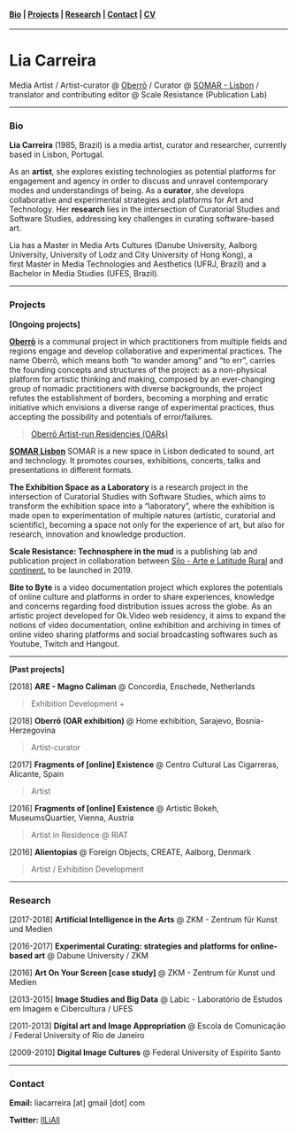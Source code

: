 
#### [Bio](https://liacarreira.github.io/#bio)  | [Projects](https://liacarreira.github.io/#projects) | [Research](https://liacarreira.github.io/#research) | [Contact](https://liacarreira.github.io/#contact) | [CV](https://github.com/liacarreira/liacarreira.github.io/blob/master/cv.md)

___

# Lia Carreira
Media Artist / Artist-curator @ [Oberrō](https://oberro.github.io/) / Curator @ [SOMAR - Lisbon](http://somarlisboa.com/wp/) / translator and contributing editor @ Scale Resistance (Publication Lab) 

___

### Bio 

**Lia Carreira** (1985, Brazil) is a media artist, curator and researcher, currently based in Lisbon, Portugal.

As an **artist**, she explores existing technologies as potential platforms for engagement and agency in order to discuss and unravel contemporary modes and understandings of being. As a **curator**, she develops collaborative and experimental strategies and platforms for Art and Technology. Her **research** lies in the intersection of Curatorial Studies and Software Studies, addressing key challenges in curating software-based art. 

Lia has a Master in Media Arts Cultures (Danube University, Aalborg University, University of Lodz and 
City University of Hong Kong), a first Master in Media Technologies and Aesthetics (UFRJ, Brazil) 
and a Bachelor in Media Studies (UFES, Brazil).

___

### Projects

**[Ongoing projects]**

[**Oberrō**](https://oberro.github.io/) is a communal project in which practitioners from multiple fields and regions engage and develop collaborative and experimental practices. The name Oberrō, which means both “to wander among” and “to err”, carries the founding concepts and structures of the project: as a non-physical platform for artistic thinking and making, composed by an ever-changing group of nomadic practitioners with diverse backgrounds, the project refutes the establishment of borders, becoming a morphing and erratic initiative which envisions a diverse range of experimental practices, thus accepting the possibility and potentials of error/failures. 
> [Oberrō Artist-run Residencies (OARs)](https://oaresidencies.github.io/)

[**SOMAR Lisbon**](http://somarlisboa.com/wp/)
SOMAR is a new space in Lisbon dedicated to sound, art and technology. It promotes courses, exhibitions, concerts, talks and presentations in different formats.

**The Exhibition Space as a Laboratory** is a research project in the intersection of Curatorial Studies with Software Studies, which aims to transform the exhibition space into a “laboratory”, where the exhibition is made open to experimentation of multiple natures (artistic, curatorial and scientific), becoming a space not only for the experience of art, but also for research, innovation and knowledge production.

**Scale Resistance: Technosphere in the mud** is a publishing lab and publication project in collaboration between [Silo - Arte e Latitude Rural](https://silo.org.br/) and [continent.](http://continentcontinent.cc/index.php/continent) to be launched in 2019.  

**Bite to Byte** is a video documentation project which explores the potentials of online culture and 
platforms in order to share experiences, knowledge and concerns regarding food distribution issues across the globe. 
As an artistic project developed for Ok.Video web residency, it aims to expand the notions of video documentation, 
online exhibition and archiving in times of online video sharing platforms and social broadcasting softwares such as 
Youtube, Twitch and Hangout.

___

**[Past projects]**

[2018] **ARE - Magno Caliman** @ Concordia, Enschede, Netherlands
> Exhibition Development +

[2018] **Oberrō (OAR exhibition)** @ Home exhibition, Sarajevo, Bosnia-Herzegovina
> Artist-curator 

[2017] **Fragments of [online] Existence** @ Centro Cultural Las Cigarreras, Alicante, Spain
> Artist 

[2016] **Fragments of [online] Existence** @ Artistic Bokeh, MuseumsQuartier, Vienna, Austria
> Artist in Residence @ RIAT 

[2016] **Alientopias** @ Foreign Objects, CREATE, Aalborg, Denmark
> Artist / Exhibition Development 

___

### Research

[2017-2018] **Artificial Intelligence in the Arts** @ ZKM - Zentrum für Kunst und Medien 

[2016-2017] **Experimental Curating: strategies and platforms for online-based art** @ Dabune University / ZKM 

[2016] **Art On Your Screen [case study]** @ ZKM - Zentrum für Kunst und Medien 

[2013-2015] **Image Studies and Big Data** @ Labic - Laboratório de Estudos em Imagem e Cibercultura / UFES

[2011-2013] **Digital art and Image Appropriation** @ Escola de Comunicação / Federal University of Rio de Janeiro 

[2009-2010] **Digital Image Cultures** @ Federal University of Espírito Santo 

___

### Contact 

**Email:** liacarreira [at] gmail [dot] com

**Twitter:** [llLiAll](https://twitter.com/llLiAll)



